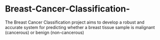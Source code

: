 # Breast-Cancer-Classification-
The Breast Cancer Classification project aims to develop a robust and accurate system for predicting whether a breast tissue sample is malignant (cancerous) or benign (non-cancerous) 
